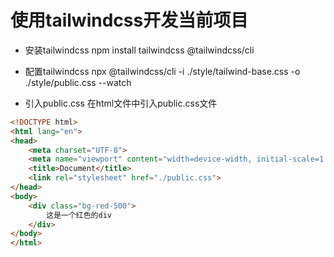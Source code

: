 # 使用tailwindcss开发当前项目

- 安装tailwindcss
npm install tailwindcss @tailwindcss/cli

- 配置tailwindcss
npx @tailwindcss/cli -i ./style/tailwind-base.css -o ./style/public.css --watch

- 引入public.css
在html文件中引入public.css文件
```html
<!DOCTYPE html>
<html lang="en">
<head>
    <meta charset="UTF-8">
    <meta name="viewport" content="width=device-width, initial-scale=1.0">
    <title>Document</title>
    <link rel="stylesheet" href="./public.css">
</head>
<body>
    <div class="bg-red-500">
        这是一个红色的div
    </div>
</body>
</html>
```
